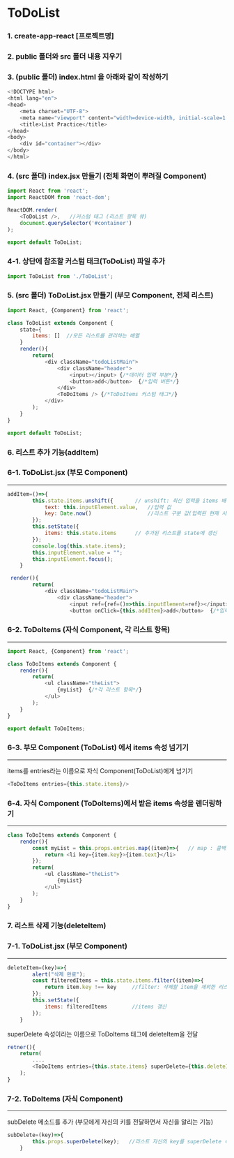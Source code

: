 # ToDoList

### 1. create-app-react [프로젝트명]

### 2. public 폴더와 src 폴더 내용 지우기

### 3. (public 폴더) index.html 을 아래와 같이 작성하기

```javascript
<!DOCTYPE html>
<html lang="en">
<head>
    <meta charset="UTF-8">
    <meta name="viewport" content="width=device-width, initial-scale=1.0">
    <title>List Practice</title>
</head>
<body>
    <div id="container"></div>
</body>
</html>
```

### 4. (src 폴더) index.jsx 만들기 (전체 화면이 뿌려질 Component)

```javascript
import React from 'react';
import ReactDOM from 'react-dom';

ReactDOM.render(
    <ToDoList />,   //커스텀 태그 (리스트 항목 뷰)
    document.querySelector('#container')
);

export default ToDoList;
```

### 4-1. 상단에 참조할 커스텀 태크(ToDoList) 파일 추가

```javascript
import ToDoList from './ToDoList';
```

### 5. (src 폴더) ToDoList.jsx 만들기 (부모 Component, 전체 리스트)

```javascript
import React, {Component} from 'react';

class ToDoList extends Component {
    state={
        items: []  //모든 리스트를 관리하는 배열
    }
    render(){
        return(
            <div className="todoListMain">
                <div className="header">
                    <input></input> {/*데이터 입력 부분*/}
                    <button>add</button>  {/*입력 버튼*/}
                </div>
                <ToDoItems /> {/*ToDoItems 커스텀 태그*/}
            </div>
        );
    }
}

export default ToDoList;
```

### 6. 리스트 추가 기능(addItem)

### 6-1.  ToDoList.jsx (부모 Component)

---

```javascript
addItem=()=>{
        this.state.items.unshift({       // unshift: 최신 입력을 items 배열의 최초 인덱스 요소에 저장
            text: this.inputElement.value,   //입력 값
            key: Date.now()                  //리스트 구분 값(입력된 현재 시간)
        });
        this.setState({
            items: this.state.items      // 추가된 리스트를 state에 갱신
        });
        console.log(this.state.items);
        this.inputElement.value = "";    
        this.inputElement.focus();      
    }

 render(){
        return(
            <div className="todoListMain">
                <div className="header">
                    <input ref={ref=()=>this.inputElement=ref}></input> {/*데이터 입력 부분*/}
                    <button onClick={this.addItem}>add</button>  {/*입력 버튼*/}
```

### 6-2. ToDoItems (자식 Component, 각 리스트 항목)

---

```javascript
import React, {Component} from 'react';

class ToDoItems extends Component {
    render(){
        return(
            <ul className="theList">
                {myList}  {/*각 리스트 항목*/}
            </ul>
        );
    }
}

export default ToDoItems;
```

### 6-3. 부모 Component (ToDoList) 에서 items 속성 넘기기

---

items를 entries라는 이름으로 자식 Component(ToDoList)에게 넘기기

```javascript
<ToDoItems entries={this.state.items}/>
```

### 6-4. 자식 Component (ToDoItems)에서 받은 items 속성을 렌더링하기

---

```javascript
class ToDoItems extends Component {
    render(){
        const myList = this.props.entries.map((item)=>{   // map : 콜백함수에서 실행된 결과의 배열을 반환 
            return <li key={item.key}>{item.text}</li>
        });
        return(
            <ul className="theList">
                {myList}
            </ul>
        );
    }
}
```

### 7. 리스트 삭제 기능(deleteItem)

### 7-1.  ToDoList.jsx (부모 Component)

---

```javascript
deleteItem=(key)=>{
        alert("삭제 완료");
        const filteredItems = this.state.items.filter((item)=>{
            return item.key !== key     //filter: 삭제할 item을 제외한 리스트들을 리턴하여 변수에 저장(filteredItems)
        });
        this.setState({
            items: filteredItems        //items 갱신
        });            
    }
```

superDelete 속성이라는 이름으로 ToDoItems 태그에 deleteItem을 전달

```javascript
retner(){
	return(
		....
		<ToDoItems entries={this.state.items} superDelete={this.deleteItem}/> //superDelete 속성 추가
	);
}
```

### 7-2. ToDoItems (자식 Component)

---

subDelete 메소드를 추가 (부모에게 자신의 키를 전달하면서 자신을 알리는 기능)

```javascript
subDelete=(key)=>{
        this.props.superDelete(key);   //리스트 자신의 key를 superDelete 속성에 저장
    }
```